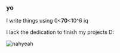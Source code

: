 ### yo

I write things using 0<**70**<10^6 iq

I lack the dedication to finish my projects D:

![nahyeah](https://github.com/user-attachments/assets/59468e8b-c960-4f6d-a856-4dffda6ac1f0)
